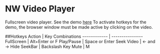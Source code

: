 # NW Video Player
Fullscreen video player. See the demo [here](http://htmlpreview.github.io/?https://github.com/cjsimon/nodewebkit/blob/master/videoplayer/index.html)
To activate hotkeys for the demo, the browser window must be made active by clicking on the video.

##Hotkeys
Action        | Key Combinations
------------- | ----------------
FullScreen    | Alt+Enter or F
Play/Pause    | Space or Enter
Seek Video    | <- and ->
Hide SeekBar  | Backslash Key
Mute         |  M